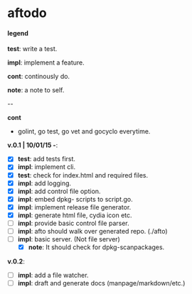 # aftodo


#### legend

**test**: write a test.

**impl**: implement a feature.

**cont**: continously do.

**note**: a note to self.

--

**cont**

+ golint, go test, go vet and gocyclo everytime.

**v.0.1 | 10/01/15 -**:

* [x] **test**: add tests first.
* [x] **impl**: implement cli.
* [x] **test**: check for index.html and required files.
* [x] **impl**: add logging.
* [x] **impl**: add control file option.
* [x] **impl**: embed dpkg- scripts to script.go.
* [x] **impl**: implement release file generator.
* [x] **impl**: generate html file, cydia icon etc.
* [ ] **impl**: provide basic control file parser.
* [ ] **impl**: afto should walk over generated repo. (./afto)
* [ ] **impl**: basic server. (Not file server)
  * [x] **note**: It should check for dpkg-scanpackages.

**v.0.2**:

* [ ] **impl**: add a file watcher.
* [ ] **impl**: draft and generate docs (manpage/markdown/etc.)
